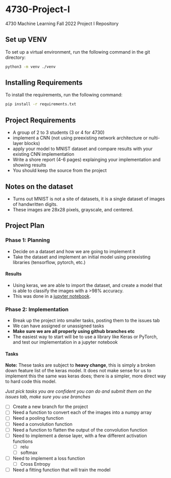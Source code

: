 # 4730-Project-I

4730 Machine Learning Fall 2022 Project I Repository

## Set up VENV

To set up a virtual environment, run the following command in the git directory:

```bash
python3 -m venv ./venv
```

## Installing Requirements

To install the requirements, run the following command:

```bash
pip install -r requirements.txt
```

## Project Requirements

- A group of 2 to 3 students (3 or 4 for 4730)
- implement a CNN (not using preexisting network architecture or nulti-layer blocks)
- apply your model to MNIST dataset and compare results with your existing CNN implementation
- Write a shore report (4-6 pages) explainging your implementation and showing results
- You should keep the source from the project

## Notes on the dataset

- Turns out MNIST is not a site of datasets, it is a single dataset of images of handwritten digits.
- These images are 28x28 pixels, grayscale, and centered.

## Project Plan

### Phase 1: Planning

- Decide on a dataset and how we are going to implement it
- Take the dataset and implement an initial model using preexisting libraries (tensorflow, pytorch, etc.)

#### Results

- Using keras, we are able to import the dataset, and create a model that is able to classify the images with a >98% accuracy.
- This was done in a [jupyter notebook](phase_1.ipynb).

### Phase 2: Implementation

- Break up the project into smaller tasks, posting them to the issues tab
- We can have assigned or unassigned tasks
- **Make sure we are all properly using github branches etc**
- The easiest way to start will be to use a library like Keras or PyTorch, and test our implementation in a jupyter notebook

#### Tasks

**Note:** These tasks are subject to **heavy change**, this is simply a broken down feature list of the keras model. It does not make sense for us to implement this the same was keras does; there is a simpler, more direct way to hard code this model.

*Just pick tasks you are confident you can do and submit them on the issues tab, make sure you use branches*

- [ ] Create a new branch for the project
- [ ] Need a function to convert each of the images into a numpy array
- [ ] Need a pooling function
- [ ] Need a convolution function
- [ ] Need a function to flatten the output of the convolution function
- [ ] Need to implement a dense layer, with a few different activation functions
  - [ ] relu
  - [ ] softmax
- [ ] Need to implement a loss function
  - [ ] Cross Entropy
- [ ] Need a fitting function that will train the model
